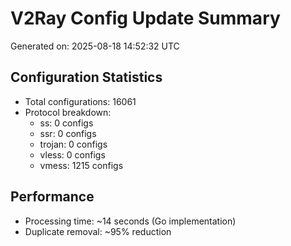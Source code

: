 # V2Ray Config Update Summary
Generated on: 2025-08-18 14:52:32 UTC

## Configuration Statistics
- Total configurations: 16061
- Protocol breakdown:
  - ss: 0 configs
  - ssr: 0 configs
  - trojan: 0 configs
  - vless: 0 configs
  - vmess: 1215 configs

## Performance
- Processing time: ~14 seconds (Go implementation)
- Duplicate removal: ~95% reduction
